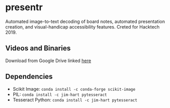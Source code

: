 # presentr
Automated image-to-text decoding of board notes, automated presentation 
creation, and visual-handicap accessibility features. Creted for Hacktech 2019.

## Videos and Binaries
Download from Google Drive linked [here](https://drive.google.com/drive/folders/1GFOxP-zjdEVjNgp8WtzqoANGYi23bgoj?usp=sharing)

## Dependencies
* Scikit Image: `conda install -c conda-forge scikit-image`
* PIL: `conda install -c jim-hart pytesseract` 
* Tesseract Python: `conda install -c jim-hart pytesseract` 
